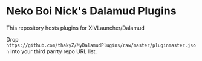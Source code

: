 # Neko Boi Nick's Dalamud Plugins

This repository hosts plugins for XIVLauncher/Dalamud

Drop `https://github.com/thakyZ/MyDalamudPlugins/raw/master/pluginmaster.json` into your third parrty repo URL list.
